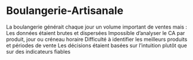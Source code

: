 # Boulangerie-Artisanale
La boulangerie générait chaque jour un volume important de ventes mais :  Les données étaient brutes et dispersées  Impossible d’analyser le CA par produit, jour ou créneau horaire  Difficulté à identifier les meilleurs produits et périodes de vente  Les décisions étaient basées sur l’intuition plutôt que sur des indicateurs fiables
